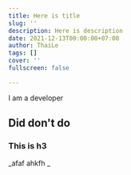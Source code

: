 ```yaml
---
title: Here is title
slug: ''
description: Here is description
date: 2021-12-13T00:00:00+07:00
author: ThaiLe
tags: []
cover: ''
fullscreen: false

---
```

I am a developer

## Did don't do

### This is h3

_afaf ahkfh _